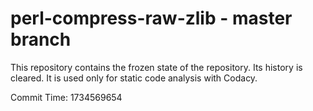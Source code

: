 # perl-compress-raw-zlib - master branch

This repository contains the frozen state of the repository.
Its history is cleared. It is used only for static code
analysis with Codacy.

Commit Time: 1734569654